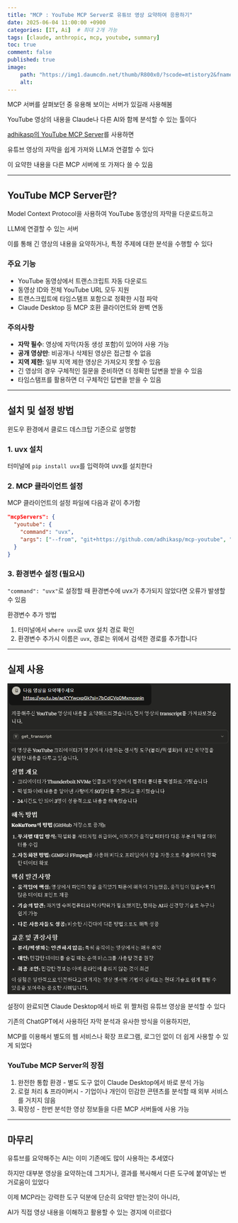 ```yaml
---
title: "MCP : YouTube MCP Server로 유튜브 영상 요약하여 응용하기"
date: 2025-06-04 11:00:00 +0900
categories: [IT, Ai]  # 최대 2개 가능
tags: [claude, anthropic, mcp, youtube, summary]     
toc: true
comment: false
published: true
image:
    path: "https://img1.daumcdn.net/thumb/R800x0/?scode=mtistory2&fname=https%3A%2F%2Fblog.kakaocdn.net%2Fdn%2F4b17y%2FbtsNcWvmGdK%2F6EWKtCRTVRdRVWVyNJ9FSK%2Fimg.png"
    alt: 
---
```


MCP 서버를 살펴보던 중 유용해 보이는 서버가 있길래 사용해봄

YouTube 영상의 내용을 Claude나 다른 AI와 함께 분석할 수 있는 툴이다

[adhikasp의 YouTube MCP Server](https://github.com/adhikasp/mcp-youtube)를 사용하면 

유튜브 영상의 자막을 쉽게 가져와 LLM과 연결할 수 있다

이 요약한 내용을 다른 MCP 서버에 또 가져다 쓸 수 있음 

---

## YouTube MCP Server란?

Model Context Protocol을 사용하여 YouTube 동영상의 자막을 다운로드하고 

LLM에 연결할 수 있는 서버

이를 통해 긴 영상의 내용을 요약하거나, 특정 주제에 대한 분석을 수행할 수 있다

### 주요 기능

- YouTube 동영상에서 트랜스크립트 자동 다운로드
- 동영상 ID와 전체 YouTube URL 모두 지원
- 트랜스크립트에 타임스탬프 포함으로 정확한 시점 파악
- Claude Desktop 등 MCP 호환 클라이언트와 완벽 연동

### 주의사항

- **자막 필수**: 영상에 자막(자동 생성 포함)이 있어야 사용 가능
- **공개 영상만**: 비공개나 삭제된 영상은 접근할 수 없음
- **지역 제한**: 일부 지역 제한 영상은 가져오지 못할 수 있음
- 긴 영상의 경우 구체적인 질문을 준비하면 더 정확한 답변을 받을 수 있음
- 타임스탬프를 활용하면 더 구체적인 답변을 받을 수 있음

---

## 설치 및 설정 방법

윈도우 환경에서 클로드 데스크탑 기준으로 설명함

### 1. uvx 설치

터미널에 `pip install uvx`를 입력하여 uvx를 설치한다

### 2. MCP 클라이언트 설정

MCP 클라이언트의 설정 파일에 다음과 같이 추가함

```json
"mcpServers": {
  "youtube": {
    "command": "uvx",
    "args": ["--from", "git+https://github.com/adhikasp/mcp-youtube", "mcp-youtube"]
  }
}
```

### 3. 환경변수 설정 (필요시)

`"command": "uvx"`로 설정할 때 환경변수에 uvx가 추가되지 않았다면 오류가 발생할 수 있음

환경변수 추가 방법
1. 터미널에서 `where uvx`로 uvx 설치 경로 확인
2. 환경변수 추가시 이름은 `uvx`, 경로는 위에서 검색한 경로를 추가합니다

---

## 실제 사용

![img1](assets\img\posts\20250604_1.png)

설정이 완료되면 Claude Desktop에서 바로 위 짤처럼 유튜브 영상을 분석할 수 있다

기존의 ChatGPT에서 사용하던 자막 분석과 유사한 방식을 이용하지만, 

MCP를 이용해서 별도의 웹 서비스나 확장 프로그램, 로그인 없이 더 쉽게 사용할 수 있게 되었다

### YouTube MCP Server의 장점

1. 완전한 통합 환경 - 별도 도구 없이 Claude Desktop에서 바로 분석 가능
2. 로컬 처리 & 프라이버시 - 기업이나 개인이 민감한 콘텐츠를 분석할 때 외부 서비스를 거치지 않음
3. 확장성 - 한번 분석한 영상 정보들을 다른 MCP 서버들에 사용 가능

---

## 마무리

유튜브를 요약해주는 AI는 이미 기존에도 많이 사용하는 추세였다

하지만 대부분 영상을 요약하는데 그치거나, 결과를 복사해서 다른 도구에 붙여넣는 번거로움이 있었다

이제 MCP라는 강력한 도구 덕분에 단순히 요약만 받는것이 아니라,

AI가 직접 영상 내용을 이해하고 활용할 수 있는 경지에 이르렀다